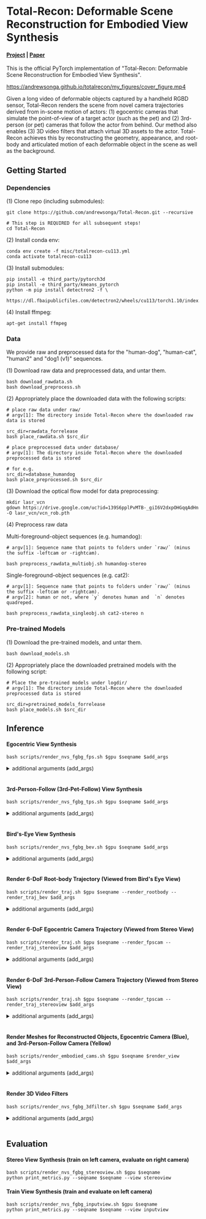 # Total-Recon: Deformable Scene Reconstruction for Embodied View Synthesis
#### [**Project**](https://andrewsonga.github.io/totalrecon/) | [**Paper**](https://andrewsonga.github.io/totalrecon/) 

This is the official PyTorch implementation of "Total-Recon: Deformable Scene Reconstruction for Embodied View Synthesis". 

https://andrewsonga.github.io/totalrecon/my_figures/cover_figure.mp4

Given a long video of deformable objects captured by a handheld RGBD sensor, Total-Recon renders the scene from novel camera trajectories derived from in-scene motion of actors: (1) egocentric cameras that simulate the point-of-view of a target actor (such as the pet) and (2) 3rd-person (or pet) cameras that follow the actor from behind. Our method also enables (3) 3D video filters that attach virtual 3D assets to the actor. Total-Recon achieves this by reconstructing the geometry, appearance, and root-body and articulated motion of each deformable object in the scene as well as the background.

## Getting Started

### Dependencies

(1) Clone repo (including submodules):
```
git clone https://github.com/andrewsonga/Total-Recon.git --recursive

# This step is REQUIRED for all subsequent steps!
cd Total-Recon
```
(2) Install conda env:
```
conda env create -f misc/totalrecon-cu113.yml
conda activate totalrecon-cu113
```
(3) Install submodules:
```
pip install -e third_party/pytorch3d
pip install -e third_party/kmeans_pytorch
python -m pip install detectron2 -f \
  https://dl.fbaipublicfiles.com/detectron2/wheels/cu113/torch1.10/index.html
```
(4) Install ffmpeg:
```
apt-get install ffmpeg
```

### Data
We provide raw and preprocessed data for the "human-dog", "human-cat", "human2" and "dog1 (v1)" sequences.

(1) Download raw data and preprocessed data, and untar them.
```
bash download_rawdata.sh
bash download_preprocess.sh
```

(2) Appropriately place the downloaded data with the following scripts:
```
# place raw data under raw/
# argv[1]: The directory inside Total-Recon where the downloaded raw data is stored

src_dir=rawdata_forrelease
bash place_rawdata.sh $src_dir

# place preprocessed data under database/
# argv[1]: The directory inside Total-Recon where the downloaded preprocessed data is stored

# for e.g.
src_dir=database_humandog             
bash place_preprocessed.sh $src_dir
```

(3) Download the optical flow model for data preprocessing:
```
mkdir lasr_vcn
gdown https://drive.google.com/uc?id=139S6pplPvMTB-_giI6V2dxpOHGqqAdHn -O lasr_vcn/vcn_rob.pth
```

(4) Preprocess raw data

Multi-foreground-object sequences (e.g. humandog):
```
# argv[1]: Sequence name that points to folders under `raw/` (minus the suffix -leftcam or -rightcam).

bash preprocess_rawdata_multiobj.sh humandog-stereo
```

Single-foreground-object sequences (e.g. cat2):
```
# argv[1]: Sequence name that points to folders under `raw/` (minus the suffix -leftcam or -rightcam).
# argv[2]: human or not, where `y` denotes human and  `n` denotes quadreped.

bash preprocess_rawdata_singleobj.sh cat2-stereo n
```

### Pre-trained Models
(1) Download the pre-trained models, and untar them.
```
bash download_models.sh
```

(2) Appropriately place the downloaded pretrained models with the following script:
```
# Place the pre-trained models under logdir/
# argv[1]: The directory inside Total-Recon where the downloaded preprocessed data is stored

src_dir=pretrained_models_forrelease
bash place_models.sh $src_dir
```

## Inference

#### Egocentric View Synthesis
```
bash scripts/render_nvs_fgbg_fps.sh $gpu $seqname $add_args
```
<details><summary>additional arguments (add_args)</summary>
Human-dog (seqname=humandog-stereo000-leftcam-jointft)

```
--fg_obj_index 1 --asset_obj_index 1 --fg_normalbase_vertex_index 96800  --fg_downdir_vertex_index 1874 --asset_scale 0.003  --render_cam --render_cam_inputview --firstpersoncam_offset_z 0.05 --firstpersoncam_offsetabt_xaxis 15 --firstpersoncam_offsetabt_zaxis 0 --asset_offset_z -0.05 --scale_fps 0.50
```

</details>
<br>


#### 3rd-Person-Follow (3rd-Pet-Follow) View Synthesis
```
bash scripts/render_nvs_fgbg_tps.sh $gpu $seqname $add_args
```
<details><summary>additional arguments (add_args)</summary>
Human-dog (seqname=humandog-stereo000-leftcam-jointft)

```
--fg_obj_index 1 --asset_obj_index 1 --thirdpersoncam_fgmeshcenter_elevate_y 0 --thirdpersoncam_offset_x 0 --thirdpersoncam_offset_y 0.25 --thirdpersoncam_offset_z -0.80 --thirdpersoncam_offsetabt_zaxis 0 --asset_scale 0.003 --scale_tps 0.70
```

</details>
<br>

#### Bird's-Eye View Synthesis
```
bash scripts/render_nvs_fgbg_bev.sh $gpu $seqname $add_args
```
<details><summary>additional arguments (add_args)</summary>
Human-dog (seqname=humandog-stereo000-leftcam-jointft)

```
--fg_obj_index 0 --fix_frame 65 --topdowncam_offset_x 0.10 --topdowncam_offset_y 0.60 --topdowncam_offset_z -0.05 --topdowncam_offsetabt_zaxis -15
```

</details>
<br>

#### Render 6-DoF Root-body Trajectory (Viewed from Bird's Eye View)
```
bash scripts/render_traj.sh $gpu $seqname --render_rootbody --render_traj_bev $add_args
```
<details><summary>additional arguments (add_args)</summary>
Human-dog (seqname=humandog-stereo000-leftcam-jointft)

```
--fg_obj_index 0 --rootbody_obj_index 1 --fix_frame 65 --topdowncam_offset_x 0.10 --topdowncam_offset_y 0.60 --topdowncam_offset_z -0.05 --topdowncam_offsetabt_zaxis -15
```

</details>
<br>

#### Render 6-DoF Egocentric Camera Trajectory (Viewed from Stereo View)
```
bash scripts/render_traj.sh $gpu $seqname --render_fpscam --render_traj_stereoview $add_args
```
<details><summary>additional arguments (add_args)</summary>
Human-dog (seqname=humandog-stereo000-leftcam-jointft)

```
--rootbody_obj_index 1 --fg_obj_index 1 --asset_obj_index 1 --fg_normalbase_vertex_index 96800  --fg_downdir_vertex_index 1874 --firstpersoncam_offset_z 0 --firstpersoncam_offsetabt_xaxis 15 --firstpersoncam_offsetabt_zaxis 0 --asset_offset_z 0
```

</details>
<br>

#### Render 6-DoF 3rd-Person-Follow Camera Trajectory (Viewed from Stereo View)
```
bash scripts/render_traj.sh $gpu $seqname --render_tpscam --render_traj_stereoview $add_args
```
<details><summary>additional arguments (add_args)</summary>
Human-dog (seqname=humandog-stereo000-leftcam-jointft)

```
--rootbody_obj_index 1 --fg_obj_index 1 --asset_obj_index 1 --thirdpersoncam_fgmeshcenter_elevate_y 0 --thirdpersoncam_offset_x 0 --thirdpersoncam_offset_y 0.25 --thirdpersoncam_offset_z -0.80 --thirdpersoncam_offsetabt_zaxis 0
```

</details>
<br>

#### Render Meshes for Reconstructed Objects, Egocentric Camera (Blue), and 3rd-Person-Follow Camera (Yellow)
```
bash scripts/render_embodied_cams.sh $gpu $seqname $render_view $add_args
```
<details><summary>additional arguments (add_args)</summary>
Human-dog (seqname=humandog-stereo000-leftcam-jointft)

```
--fg_obj_index 1 --asset_obj_index 1 --fg_normalbase_vertex_index 96800  --fg_downdir_vertex_index 1874 --asset_scale 0.003  --render_cam --render_cam_inputview --firstpersoncam_offset_z 0.05 --firstpersoncam_offsetabt_xaxis 15 --firstpersoncam_offsetabt_zaxis 0 --asset_offset_z -0.05 --scale_fps 0.50
```

</details>
<br>

#### Render 3D Video Filters
```
bash scripts/render_nvs_fgbg_3dfilter.sh $gpu $seqname $add_args
```
<details><summary>additional arguments (add_args)</summary>
Human-dog (seqname=humandog-stereo000-leftcam-jointft)

```
--fg_obj_index 1 --asset_obj_index 1 --fg_normalbase_vertex_index 96800  --fg_downdir_vertex_index 1874 --asset_scale 0.003  --render_cam --render_cam_inputview --firstpersoncam_offset_z 0.05 --firstpersoncam_offsetabt_xaxis 15 --firstpersoncam_offsetabt_zaxis 0 --asset_offset_z -0.05 --scale_fps 0.50
```

</details>
<br>

## Evaluation

#### Stereo View Synthesis (train on left camera, evaluate on right camera)
```
bash scripts/render_nvs_fgbg_stereoview.sh $gpu $seqname
python print_metrics.py --seqname $seqname --view stereoview
```

#### Train View Synthesis (train and evaluate on left camera)
```
bash scripts/render_nvs_fgbg_inputview.sh $gpu $seqname
python print_metrics.py --seqname $seqname --view inputview
```